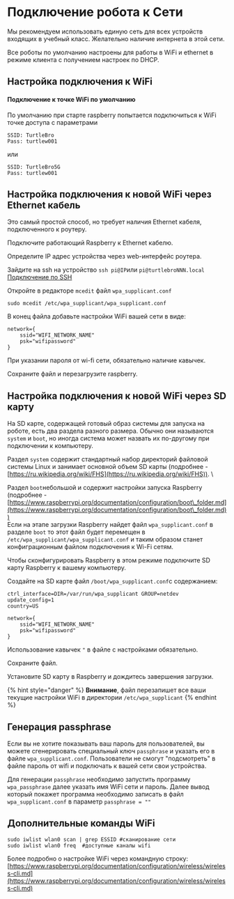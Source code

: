 # Подключение робота к Сети

Мы рекомендуем использовать единую сеть для всех устройств входящих в учебный класс. Желательно наличие интернета в этой сети.

Все роботы по умолчанию настроены для работы в WiFi и ethernet в режиме клиента с получением настроек по DHCP.

## Настройка подключения к WiFi

#### Подключение к точке WiFi по умолчанию

По умолчанию при старте raspberry попытается подключиться к WiFi точке доступа с параметрами

```
SSID: TurtleBro
Pass: turtlew001
```

или

```
SSID: TurtleBro5G
Pass: turtlew001
```

## **Настройка подключения к новой** WiFi **через Ethernet кабель**

Это самый простой способ, но требует наличия Ethernet кабеля, подключенного к роутеру.

Подключите работающий Raspberry к Ethernet кабелю.

Определите IP адрес устройства через web-интерфейс роутера.

Зайдите на ssh на устройство `ssh pi@IP`или `pi@turtlebroNNN.local`[ Подключение по SSH](ssh.md)

Откройте в редакторе `mcedit` файл `wpa_supplicant.conf`

```
sudo mcedit /etc/wpa_supplicant/wpa_supplicant.conf
```

В конец файла добавьте настройки WiFi вашей сети в виде:

```
network={
    ssid="WIFI_NETWORK_NAME"
    psk="wifipassword"
}
```

При указании пароля от wi-fi сети, обязательно наличие кавычек.

Сохраните файл и перезагрузите raspberry.

## **Настройка подключения к новой WiFi через SD карту**

На SD карте, содержащей готовый образ системы для запуска на роботе, есть два раздела разного размера. Обычно они называются `system` и `boot`, но иногда система может назвать их по-другому при подключении к компьютеру.&#x20;

Раздел `system` содержит стандартный набор директорий файловой системы Linux и занимает основной объем SD карты (подробнее - [https://ru.wikipedia.org/wiki/FHS](https://ru.wikipedia.org/wiki/FHS)). \


Раздел `boot`небольшой и содержит настройки запуска Raspberry (подробнее - [https://www.raspberrypi.org/documentation/configuration/boot\_folder.md](https://www.raspberrypi.org/documentation/configuration/boot\_folder.md)) \
Если на этапе загрузки Raspberry найдет файл `wpa_supplicant.conf` в разделе `boot` то этот файл будет перемещен в `/etc/wpa_supplicant/wpa_supplicant.conf` и таким образом станет конфиграционным файлом подключения к Wi-Fi сетям.

Чтобы сконфигурировать Raspberry в этом режиме подключите SD карту Raspberry к вашему компьютеру.

Создайте на SD карте файл `/boot/wpa_supplicant.conf`с содержанием:

```
ctrl_interface=DIR=/var/run/wpa_supplicant GROUP=netdev
update_config=1
country=US

network={
    ssid="WIFI_NETWORK_NAME"
    psk="wifipassword"
}
```

Использование кавычек `"` в файле с настройками обязательно.

Сохраните файл.

Установите SD карту в Raspberry и дождитесь завершения загрузки.&#x20;

{% hint style="danger" %}
**Внимание**, файл перезапишет все ваши текущие настройки WiFi в директории `/etc/wpa_supplicant`
{% endhint %}

## Генерация passphrase

Если вы не хотите показывать ваш пароль для пользователей, вы можете сгенерировать специальный ключ `passphrase` и указать его в файле `wpa_supplicant.conf`. Пользователи не смогут "подсмотреть" в файле пароль от wifi и подключать к вашей сети свои устройства.

Для генерации `passphrase` необходимо запустить программу `wpa_passphrase` далее указать имя WiFi сети и пароль. Далее вывод который покажет программа необходимо записать в файл `wpa_supplicant.conf` в параметр `passphrase = ""`

## Дополнительные команды WiFi

```
sudo iwlist wlan0 scan | grep ESSID #сканирование сети
sudo iwlist wlan0 freq  #доступные каналы wifi
```

Более подробно о настройке WiFi через командную строку: [https://www.raspberrypi.org/documentation/configuration/wireless/wireless-cli.md](https://www.raspberrypi.org/documentation/configuration/wireless/wireless-cli.md)
